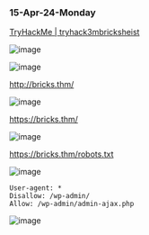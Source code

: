 ### 15-Apr-24-Monday

[TryHackMe | tryhack3mbricksheist](https://tryhackme.com/r/room/tryhack3mbricksheist)

![image](https://github.com/r1skkam/TryHackMe-Walkthroughs/assets/58542375/29840a40-7156-48aa-9eb2-4fad2e4c6b70)

![image](https://github.com/r1skkam/TryHackMe-Walkthroughs/assets/58542375/be2d6b35-16c1-4626-aad5-ac21e9c0f2e2)

http://bricks.thm/

![image](https://github.com/r1skkam/TryHackMe-Walkthroughs/assets/58542375/e8d4793b-76e0-46fb-8f6a-9c7ebb27ea74)

https://bricks.thm/

![image](https://github.com/r1skkam/TryHackMe-Walkthroughs/assets/58542375/643cb36a-51a1-43be-9bed-37ab8660101e)

https://bricks.thm/robots.txt

![image](https://github.com/r1skkam/TryHackMe-Walkthroughs/assets/58542375/54e1cc66-7383-4ce0-966d-1541d4cfa2bf)

```
User-agent: *
Disallow: /wp-admin/
Allow: /wp-admin/admin-ajax.php
```

![image](https://github.com/r1skkam/TryHackMe-Walkthroughs/assets/58542375/350b8229-cc84-4068-bb9e-be9f38e5b9a3)

